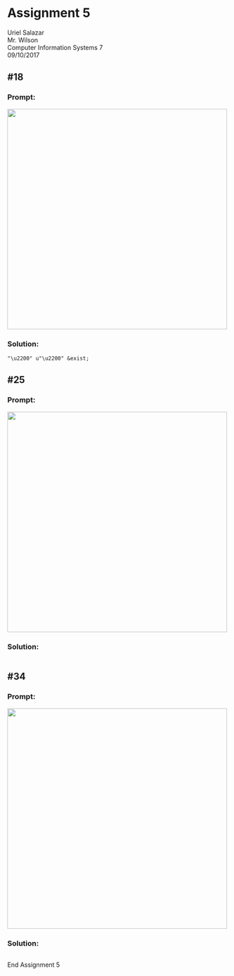 # Assignment 5

Uriel Salazar  
Mr. Wilson  
Computer Information Systems 7  
09/10/2017


## &#35;18

### Prompt:

<img src="https://i.imgur.com/jf6si5w.png" width="500" />

### Solution:

```
"\u2200" u"\u2200" &exist;
```

## &#35;25

### Prompt:

<img src="https://i.imgur.com/UqmeXU0.png" width="500" />


### Solution:

```

```

## &#35;34

### Prompt:

<img src="https://i.imgur.com/9GX0BS7.png" width="500" />

### Solution:

```

```

End Assignment 5